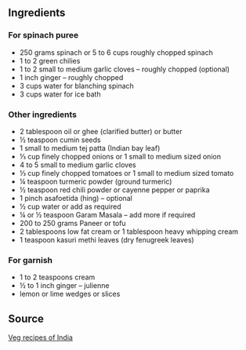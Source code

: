 ## Ingredients

### For spinach puree

- 250 grams spinach or 5 to 6 cups roughly chopped spinach
- 1 to 2 green chilies
- 1 to 2 small to medium garlic cloves – roughly chopped (optional)
- 1 inch ginger – roughly chopped
- 3 cups water for blanching spinach
- 3 cups water for ice bath

### Other ingredients

- 2 tablespoon oil or ghee (clarified butter) or butter
- ½ teaspoon cumin seeds
- 1 small to medium tej patta (Indian bay leaf)
- ⅓ cup finely chopped onions or 1 small to medium sized onion
- 4 to 5 small to medium garlic cloves
- ⅓ cup finely chopped tomatoes or 1 small to medium sized tomato
- ¼ teaspoon turmeric powder (ground turmeric)
- ½ teaspoon red chili powder or cayenne pepper or paprika
- 1 pinch asafoetida (hing) – optional
- ½ cup water or add as required
- ¼ or ½ teaspoon Garam Masala – add more if required
- 200 to 250 grams Paneer or tofu
- 2 tablespoons low fat cream or 1 tablespoon heavy whipping cream
- 1 teaspoon kasuri methi leaves (dry fenugreek leaves) 


### For garnish

- 1 to 2 teaspoons cream 
- ½ to 1 inch ginger – julienne
- lemon or lime wedges or slices


## Source

[Veg recipes of India](https://www.vegrecipesofindia.com/palak-paneer/#wprm-recipe-container-139393)